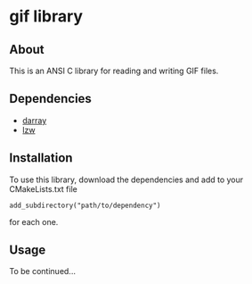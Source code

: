 # gif library

## About

This is an ANSI C library for reading and writing GIF files.

## Dependencies

- [darray](https://github.com/jefftime/darray/)
- [lzw](https://github.com/jefftime/lzw/)

## Installation

To use this library, download the dependencies and add to your CMakeLists.txt file

`add_subdirectory("path/to/dependency")`

for each one.

## Usage

To be continued...

